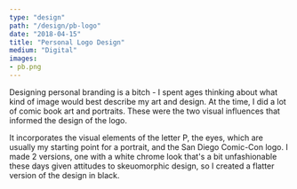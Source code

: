 ```yaml
---
type: "design"
path: "/design/pb-logo"
date: "2018-04-15"
title: "Personal Logo Design"
medium: "Digital"
images:
- pb.png
---
```


Designing personal branding is a bitch - I spent ages thinking about what kind of image would best describe my art and design. At the time, I did a lot of comic book art and portraits. These were the two visual influences that informed the design of the logo.

It incorporates the visual elements of the letter P, the eyes, which are usually my starting point for a portrait, and the San Diego Comic-Con logo. I made 2 versions, one with a white chrome look that's a bit unfashionable these days given attitudes to skeuomorphic design, so I created a flatter version of the design in black.
